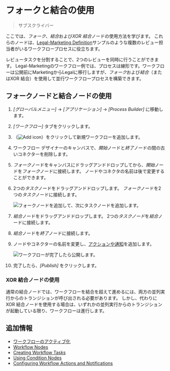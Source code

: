 # フォークと結合の使用

> サブスクライバー

ここでは、*フォーク*、*結合*および*XOR 結合*ノードの使用方法を学びます。 これらのノードは、[Legal-Marketing Definition](./workflow-designer-overview/resources/legal-marketing-definition.xml)サンプルのような複数のレビュー担当者がいるワークフロープロセスに役立ちます。

レビュータスクを分割することで、2つのレビューを同時に行うことができます。 Legal-Marketingのワークフロー例では、プロセスは線形です。ワークフローは公開前にMarketingからLegalに移行しますが、*フォーク*および*結合*（またはXOR 結合）を使用して並行ワークフロープロセスを構築できます。

## フォークノードと結合ノードの使用

1.  *[グローバルメニュー]* → *[アプリケーション]* → *[Process Builder]* に移動します。

2.  *[ワークフロー]* タブをクリックします。

3.  （![Add icon](../../../../images/icon-add.png)）をクリックして新規ワークフローを追加します。

4.  ワークフロー デザイナーのキャンバスで、*開始*ノードと*終了*ノードの間の古いコネクターを削除します。

5.  *フォーク*ノードをキャンバスにドラッグアンドドロップしてから、*開始*ノードを*フォーク*ノードに接続します。 ノードやコネクタの名前は後で変更することができます。

6.  2つの*タスク*ノードをドラッグアンドドロップします。 *フォーク*ノードを2つの*タスク*ノードに接続します。

    ![フォークノードを追加して、次にタスクノードを追加します。](./using-forks-and-joins/images/02.png)

7.  *結合*ノードをドラッグアンドドロップします。 2つの*タスクノード*を*結合*ノードに接続します。

8.  *結合*ノードを*終了*ノードに接続します。

9.  ノードやコネクターの名前を変更し、[アクションや通知](./configuring-workflow-actions-and-notifications.md)を追加します。

    ![ワークフローが完了したら公開します。](./using-forks-and-joins/images/01.png)

10. 完了したら、*[Publish]* をクリックします。

### XOR 結合ノードの使用

通常の結合ノードでは、ワークフローを結合を超えて進めるには、両方の並列実行からのトランジションが呼び出される必要があります。 しかし、代わりにXOR 結合ノードを使用する場合は、いずれかの並列実行からのトランジションが起動している限り、ワークフローは進行します。

## 追加情報

  - [ワークフローのアクティブ化](../../using-workflows/activating-workflow.md)
  - [Workflow Nodes](./workflow-nodes.md)
  - [Creating Workflow Tasks](./creating-workflow-tasks.md)
  - [Using Condition Nodes](./using-condition-nodes.md)
  - [Configuring Workflow Actions and Notifications](./configuring-workflow-actions-and-notifications.md)
